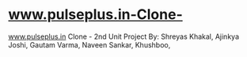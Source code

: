 # www.pulseplus.in-Clone-
www.pulseplus.in Clone - 2nd Unit Project By:
Shreyas Khakal, Ajinkya Joshi, Gautam Varma, Naveen Sankar, Khushboo, 
